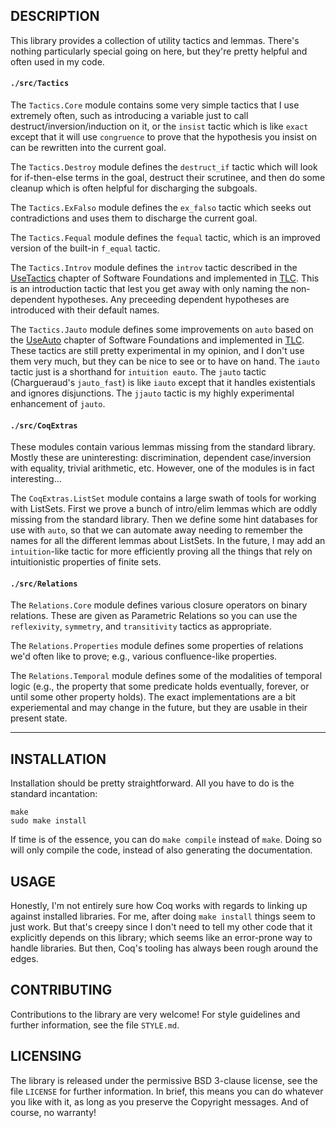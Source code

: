 <!---
[![Build Status](https://api.travis-ci.org/HoTT/HoTT.png?branch=master)](https://travis-ci.org/HoTT/HoTT)
-->

## DESCRIPTION

This library provides a collection of utility tactics and lemmas.
There's nothing particularly special going on here, but they're
pretty helpful and often used in my code.

#### `./src/Tactics`

The `Tactics.Core` module contains some very simple tactics that I
use extremely often, such as introducing a variable just to call
destruct/inversion/induction on it, or the `insist` tactic which
is like `exact` except that it will use `congruence` to prove that
the hypothesis you insist on can be rewritten into the current goal.

The `Tactics.Destroy` module defines the `destruct_if` tactic which
will look for if-then-else terms in the goal, destruct their
scrutinee, and then do some cleanup which is often helpful for
discharging the subgoals.

The `Tactics.ExFalso` module defines the `ex_falso` tactic which
seeks out contradictions and uses them to discharge the current
goal.

The `Tactics.Fequal` module defines the `fequal` tactic, which is
an improved version of the built-in `f_equal` tactic.

The `Tactics.Introv` module defines the `introv` tactic described
in the [UseTactics][] chapter of Software Foundations and implemented
in [TLC][]. This is an introduction tactic that lest you get away
with only naming the non-dependent hypotheses. Any preceeding
dependent hypotheses are introduced with their default names.

The `Tactics.Jauto` module defines some improvements on `auto` based
on the [UseAuto][] chapter of Software Foundations and implemented
in [TLC][]. These tactics are still pretty experimental in my
opinion, and I don't use them very much, but they can be nice to
see or to have on hand. The `iauto` tactic just is a shorthand for
`intuition eauto`. The `jauto` tactic (Chargueraud's `jauto_fast`)
is like `iauto` except that it handles existentials and ignores
disjunctions. The `jjauto` tactic is my highly experimental enhancement
of `jauto`.

[UseTactics]: http://www.cis.upenn.edu/~bcpierce/sf/UseTactics.html
[UseAuto]: http://www.cis.upenn.edu/~bcpierce/sf/UseAuto.html
[TLC]: http://www.chargueraud.org/softs/tlc


#### `./src/CoqExtras`

These modules contain various lemmas missing from the standard
library. Mostly these are uninteresting: discrimination, dependent
case/inversion with equality, trivial arithmetic, etc. However, one
of the modules is in fact interesting...

The `CoqExtras.ListSet` module contains a large swath of tools for
working with ListSets. First we prove a bunch of intro/elim lemmas
which are oddly missing from the standard library. Then we define
some hint databases for use with `auto`, so that we can automate
away needing to remember the names for all the different lemmas
about ListSets. In the future, I may add an `intuition`-like tactic
for more efficiently proving all the things that rely on intuitionistic
properties of finite sets.


#### `./src/Relations`

The `Relations.Core` module defines various closure operators on
binary relations. These are given as Parametric Relations so you
can use the `reflexivity`, `symmetry`, and `transitivity` tactics
as appropriate.

The `Relations.Properties` module defines some properties of relations
we'd often like to prove; e.g., various confluence-like properties.

The `Relations.Temporal` module defines some of the modalities of
temporal logic (e.g., the property that some predicate holds
eventually, forever, or until some other property holds). The exact
implementations are a bit experiemental and may change in the future,
but they are usable in their present state.


----------------------------------------------------------------
## INSTALLATION

Installation should be pretty straightforward. All you have to do
is the standard incantation:

    make
    sudo make install

If time is of the essence, you can do `make compile` instead of
`make`. Doing so will only compile the code, instead of also
generating the documentation.


## USAGE

Honestly, I'm not entirely sure how Coq works with regards to linking
up against installed libraries. For me, after doing `make install`
things seem to just work. But that's creepy since I don't need to
tell my other code that it explicitly depends on this library; which
seems like an error-prone way to handle libraries. But then, Coq's
tooling has always been rough around the edges.


## CONTRIBUTING

Contributions to the library are very welcome! For style guidelines
and further information, see the file `STYLE.md`.


## LICENSING

The library is released under the permissive BSD 3-clause license,
see the file `LICENSE` for further information. In brief, this means
you can do whatever you like with it, as long as you preserve the
Copyright messages. And of course, no warranty!
